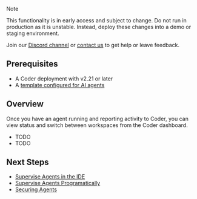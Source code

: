 > [!NOTE]
>
> This functionality is in early access and subject to change. Do not run in
> production as it is unstable. Instead, deploy these changes into a demo or
> staging environment.
>
> Join our [Discord channel](https://discord.gg/coder) or
> [contact us](https://coder.com/contact) to get help or leave feedback.

## Prerequisites

- A Coder deployment with v2.21 or later
- A [template configured for AI agents](./create-template.md)

## Overview

Once you have an agent running and reporting activity to Coder, you can view
status and switch between workspaces from the Coder dashboard.

- TODO
- TODO

## Next Steps

- [Supervise Agents in the IDE](./ide-integration.md)
- [Supervise Agents Programatically](./headless.md)
- [Securing Agents](./securing.md)
